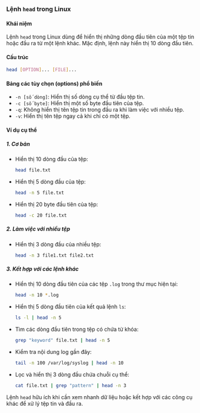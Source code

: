 ### Lệnh `head` trong Linux

#### **Khái niệm**  
Lệnh `head` trong Linux dùng để hiển thị những dòng đầu tiên của một tệp tin hoặc đầu ra từ một lệnh khác. Mặc định, lệnh này hiển thị 10 dòng đầu tiên.  

#### **Cấu trúc**
```bash
head [OPTION]... [FILE]...
```

#### **Bảng các tùy chọn (options) phổ biến**  
- `-n [số dòng]`: Hiển thị số dòng cụ thể từ đầu tệp tin.  
- `-c [số byte]`: Hiển thị một số byte đầu tiên của tệp.  
- `-q`: Không hiển thị tên tệp tin trong đầu ra khi làm việc với nhiều tệp.  
- `-v`: Hiển thị tên tệp ngay cả khi chỉ có một tệp.  

#### **Ví dụ cụ thể**

##### **1. Cơ bản**
- Hiển thị 10 dòng đầu của tệp:  
  ```bash
  head file.txt
  ```
- Hiển thị 5 dòng đầu của tệp:  
  ```bash
  head -n 5 file.txt
  ```
- Hiển thị 20 byte đầu tiên của tệp:  
  ```bash
  head -c 20 file.txt
  ```

##### **2. Làm việc với nhiều tệp**
- Hiển thị 3 dòng đầu của nhiều tệp:  
  ```bash
  head -n 3 file1.txt file2.txt
  ```

##### **3. Kết hợp với các lệnh khác**
- Hiển thị 10 dòng đầu tiên của các tệp `.log` trong thư mục hiện tại:  
  ```bash
  head -n 10 *.log
  ```
- Hiển thị 5 dòng đầu tiên của kết quả lệnh `ls`:  
  ```bash
  ls -l | head -n 5
  ```
- Tìm các dòng đầu tiên trong tệp có chứa từ khóa:  
  ```bash
  grep "keyword" file.txt | head -n 5
  ```
- Kiểm tra nội dung log gần đây:  
  ```bash
  tail -n 100 /var/log/syslog | head -n 10
  ```
- Lọc và hiển thị 3 dòng đầu chứa chuỗi cụ thể:  
  ```bash
  cat file.txt | grep "pattern" | head -n 3
  ```

Lệnh `head` hữu ích khi cần xem nhanh dữ liệu hoặc kết hợp với các công cụ khác để xử lý tệp tin và đầu ra.
